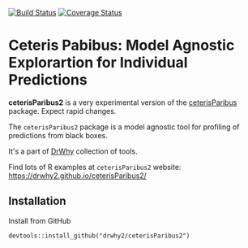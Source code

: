 [![Build Status](https://api.travis-ci.org/drwhy2/ceterisParibus2.png)](https://travis-ci.org/drwhy2/ceterisParibus2)
[![Coverage
Status](https://img.shields.io/codecov/c/github/drwhy2/ceterisParibus2/master.svg)](https://codecov.io/github/drwhy2/ceterisParibus2?branch=master)

# Ceteris Pabibus: Model Agnostic Explorartion for Individual Predictions

**ceterisParibus2** is a very experimental version of the [ceterisParibus](https://github.com/pbiecek/ceterisParibus) package. 
Expect rapid changes.

The `ceterisParibus2` package is a model agnostic tool for profiling of predictions from black boxes.

It's a part of [DrWhy](https://github.com/DrWhy2/DrWhy) collection of tools.

Find lots of R examples at `ceterisParibus2` website: https://drwhy2.github.io/ceterisParibus2/

## Installation

Install from GitHub

```
devtools::install_github("drwhy2/ceterisParibus2")
```
